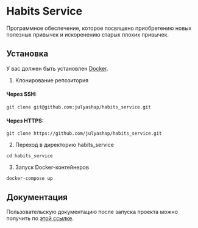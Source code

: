 # Habits Service
Программное обеспечение, которое посвящено приобретению новых полезных привычек и искоренению старых плохих привычек.


## Установка
У вас должен быть установлен [Docker](https://docs.docker.com/engine/install/).

1. Клонирование репозитория 

#### Через SSH:
```git clone git@github.com:julyashap/habits_service.git```

#### Через HTTPS:
```git clone https://github.com/julyashap/habits_service.git```

2. Переход в директорию habits_service

```cd habits_service```

3. Запуск Docker-контейнеров

```docker-compose up```


## Документация
Пользовательскую документацию после запуска проекта можно получить по [этой ссылке](http://127.0.0.1:8000/docs/swagger/).
